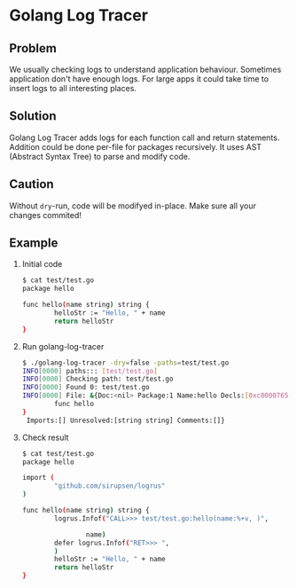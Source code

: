 # Golang Log Tracer

## Problem

We usually checking logs to understand application behaviour.
Sometimes application don't have enough logs.
For large apps it could take time to insert logs to all interesting places.

## Solution

Golang Log Tracer adds logs for each function call and return statements.
Addition could be done per-file for packages recursively.
It uses AST (Abstract Syntax Tree) to parse and modify code.

## Caution

Without `dry`-run, code will be modifyed in-place.
Make sure all your changes commited!

## Example

1. Initial code

    ```bash
    $ cat test/test.go
    package hello

    func hello(name string) string {
            helloStr := "Hello, " + name
            return helloStr
    }
    ```

2. Run golang-log-tracer

    ```bash
    $ ./golang-log-tracer -dry=false -paths=test/test.go
    INFO[0000] paths::: [test/test.go]
    INFO[0000] Checking path: test/test.go
    INFO[0000] Found 0: test/test.go
    INFO[0000] File: &{Doc:<nil> Package:1 Name:hello Decls:[0xc0000765a0] Scope:scope 0xc000074400 {
            func hello
    }
     Imports:[] Unresolved:[string string] Comments:[]}
    ```

3. Check result

    ```bash
    $ cat test/test.go
    package hello

    import (
            "github.com/sirupsen/logrus"
    )

    func hello(name string) string {
            logrus.Infof("CALL>>> test/test.go:hello(name:%+v, )",

                    name)
            defer logrus.Infof("RET>>> ",
            )
            helloStr := "Hello, " + name
            return helloStr
    }
    ```
